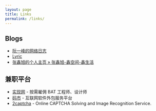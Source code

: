 ```yaml
---
layout: page
title: Links
permalink: /links/
---
```


## Blogs

- [阮一峰的网络日志](http://www.ruanyifeng.com/blog/)
- [Lyric](https://lyric.im/)
- [张鑫旭的个人主页 » 张鑫旭-鑫空间-鑫生活](https://www.zhangxinxu.com/)

## 兼职平台

- [实现网](https://shixian.com/) - 按需雇佣 BAT 工程师、设计师
- [码市](https://codemart.com/) - 互联网软件外包服务平台
- [2captcha](https://2captcha.com/) - Online CAPTCHA Solving and Image Recognition Service.
